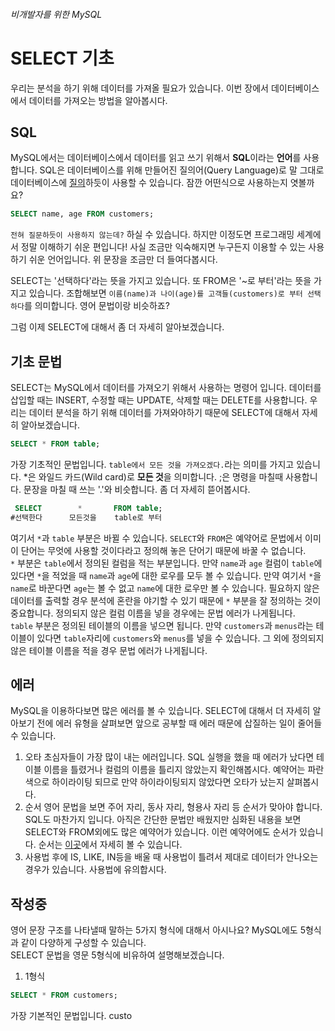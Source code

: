 ###### 비개발자를 위한 MySQL
# SELECT 기초

우리는 분석을 하기 위해 데이터를 가져올 필요가 있습니다. 이번 장에서 데이터베이스에서 데이터를 가져오는 방법을 알아봅시다.

## SQL
MySQL에서는 데이터베이스에서 데이터를 읽고 쓰기 위해서 **SQL**이라는 **언어**를 사용합니다. SQL은 데이터베이스를 위해 만들어진 질의어(Query Language)로 말 그대로 데이터베이스에 [질의](http://krdic.naver.com/detail.nhn?docid=36205500)하듯이 사용할 수 있습니다. 잠깐 어떤식으로 사용하는지 엿볼까요?

```sql
SELECT name, age FROM customers;
```

`전혀 질문하듯이 사용하지 않는데?` 하실 수 있습니다. 하지만 이정도면 프로그래밍 세계에서 정말 이해하기 쉬운 편입니다! 사실 조금만 익숙해지면 누구든지 이용할 수 있는 사용하기 쉬운 언어입니다. 위 문장을 조금만 더 들여다봅시다.

SELECT는 '선택하다'라는 뜻을 가지고 있습니다. 또 FROM은 '~로 부터'라는 뜻을 가지고 있습니다. 조합해보면 `이름(name)과 나이(age)를 고객들(customers)로 부터 선택하다`를 의미합니다. 영어 문법이랑 비슷하죠?

그럼 이제 SELECT에 대해서 좀 더 자세히 알아보겠습니다.

## 기초 문법
SELECT는 MySQL에서 데이터를 가져오기 위해서 사용하는 명령어 입니다. 데이터를 삽입할 때는 INSERT, 수정할 때는 UPDATE, 삭제할 때는 DELETE를 사용합니다. 우리는 데이터 분석을 하기 위해 데이터를 가져와야하기 때문에 SELECT에 대해서 자세히 알아보겠습니다.

```sql
SELECT * FROM table;
```

가장 기초적인 문법입니다. `table에서 모든 것을 가져오겠다.`라는 의미를 가지고 있습니다. \*은 와일드 카드(Wild card)로 **모든 것**을 의미합니다. ;은 명령을 마칠때 사용합니다. 문장을 마칠 때 쓰는 '.'와 비슷합니다. 좀 더 자세히 뜯어봅시다.

```sql
 SELECT        *       FROM table;
#선택한다      모든것을    table로 부터
```

여기서 `*`과 `table` 부분은 바뀔 수 있습니다. `SELECT`와 `FROM`은 예약어로 문법에서 이미 이 단어는 무엇에 사용할 것이다라고 정의해 놓은 단어기 때문에 바꿀 수 없습니다.<br>
`*` 부분은 `table`에서 정의된 컬럼을 적는 부분입니다. 만약 `name`과 `age` 컬럼이 `table`에 있다면 `*`을 적었을 때 `name`과 `age`에 대한 로우를 모두 볼 수 있습니다. 만약 여기서 `*`을 `name`로 바꾼다면 `age`는 볼 수 없고 `name`에 대한 로우만 볼 수 있습니다. 필요하지 않은 데이터를 출력할 경우 분석에 혼란을 야기할 수 있기 때문에 `*` 부분을 잘 정의하는 것이 중요합니다. 정의되지 않은 컬럼 이름을 넣을 경우에는 문법 에러가 나게됩니다.<br>
`table` 부분은 정의된 테이블의 이름을 넣으면 됩니다. 만약 `customers`과 `menus`라는 테이블이 있다면 `table`자리에 `customers`와 `menus`를 넣을 수 있습니다. 그 외에 정의되지 않은 테이블 이름을 적을 경우 문법 에러가 나게됩니다.

## 에러
MySQL을 이용하다보면 많은 에러를 볼 수 있습니다. SELECT에 대해서 더 자세히 알아보기 전에 에러 유형을 살펴보면 앞으로 공부할 때 에러 때문에 삽질하는 일이 줄어들 수 있습니다.

1. 오타
  초심자들이 가장 많이 내는 에러입니다. SQL 실행을 했을 때 에러가 났다면 테이블 이름을 틀렸거나 컬럼의 이름을 틀리지 않았는지 확인해봅시다. 예약어는 파란색으로 하이라이팅 되므로 만약 하이라이팅되지 않았다면 오타가 났는지 살펴봅시다.
2. 순서
  영어 문법을 보면 주어 자리, 동사 자리, 형용사 자리 등 순서가 맞아야 합니다. SQL도 마찬가지 입니다. 아직은 간단한 문법만 배웠지만 심화된 내용을 보면 SELECT와 FROM외에도 많은 예약어가 있습니다. 이런 예약어에도 순서가 있습니다. 순서는 [이곳](http://dev.mysql.com/doc/refman/5.7/en/select.html)에서 자세히 볼 수 있습니다.
3. 사용법
  후에 IS, LIKE, IN등을 배울 때 사용법이 틀려서 제대로 데이터가 안나오는 경우가 있습니다. 사용법에 유의합시다.

## 작성중
영어 문장 구조를 나타낼때 말하는 5가지 형식에 대해서 아시나요? MySQL에도 5형식과 같이 다양하게 구성할 수 있습니다.<br>
SELECT 문법을 영문 5형식에 비유하여 설명해보겠습니다.

1. 1형식
  ```sql
  SELECT * FROM customers;
  ```
  가장 기본적인 문법입니다. custo
